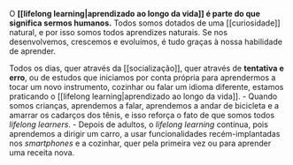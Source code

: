 O **[[lifelong learning|aprendizado ao longo da vida]] é parte do que significa sermos humanos.** Todos somos dotados de uma [[curiosidade]] natural, e por isso somos todos aprendizes naturais. Se nos desenvolvemos, crescemos e evoluímos, é tudo graças à nossa habilidade de aprender.

Todos os dias, quer através da [[socialização]], quer através de **tentativa e erro**, ou de estudos que iniciamos por conta própria para aprendermos a tocar um novo instrumento, cozinhar ou falar um idioma diferente, estamos praticando o [[lifelong learning|aprendizado ao longo da vida]].
    -   Quando somos crianças, aprendemos a falar, aprendemos a andar de bicicleta e a amarrar os cadarços dos tênis, e isso reforça o fato de que somos todos _lifelong learners_.
    -   Depois de adultos, o _lifelong learning_ continua, pois aprendemos a dirigir um carro, a usar funcionalidades recém-implantadas nos _smartphones_ e a cozinhar, quer pela primeira vez ou para aprender uma receita nova.